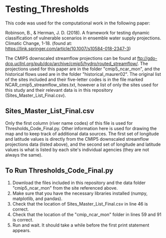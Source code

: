 # Testing_Thresholds

This code was used for the computational work in the following paper:

Robinson, B., & Herman, J. D. (2018). A framework for testing dynamic classification of vulnerable scenarios in ensemble water supply projections. Climatic Change, 1-18. (found at: https://link.springer.com/article/10.1007/s10584-018-2347-3)

The CMIP5 downscaled streamflow projections can be found at ftp://gdo-dcp.ucllnl.org/pub/dcp/archive/cmip5/hydro/routed_streamflow/. The projections used for this paper are in the folder "cmip5_ncar_mon", and the historical flows used are in the folder "historical_maurer02". The original list of the sites included and their five-letter codes is in the file marked NCAR_cmip5_streamflow_sites.txt, however a list of only the sites used for this study and their relevant data is in this repository (Sites_Master_List_Final.csv).

## Sites_Master_List_Final.csv

Only the first column (river name codes) of this file is used for Thresholds_Code_Final.py. Other information here is used for drawing the map and to keep track of additional data sources. The first set of longitude and latitude values is directly from the CMIP5 downscaled streamflow projections data (listed above), and the second set of longitude and latitude values is what is listed by each site's individual agencies (they are not always the same).

## To Run Thresholds_Code_Final.py

1. Download the files included in this repository and the data folder "cmip5_ncar_mon" from the site referenced above.
2. Make sure that you have the necessary libraries installed (numpy, matplotlib, and pandas).
3. Check that the location of Sites_Master_List_Final.csv in line 46 is correct.
4. Check that the location of the "cmip_ncar_mon" folder in lines 59 and 91 is correct.
5. Run and wait. It should take a while before the first print statement appears.
